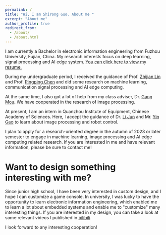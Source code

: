 ```yaml
---
permalink: /
title: "Hi, I am Shirong Guo. About me "
excerpt: "About me"
author_profile: true
redirect_from: 
  - /about/
  - /about.html
---
```


I am currently a Bachelor in electronic information engineering from Fuzhou University, Fujian, China. My research interests focus on deep learning, signal processing and AI edge system. [You can click here to view my resume.](https://shannongsr.github.io/cv/)

During my undergraduate period, I received the guidance of Prof. [Zhijian Lin](https://xjzz.fzu.edu.cn/info/1013/1916.htm) and Prof. [Pingping Chen](https://xjzz.fzu.edu.cn/info/1012/1070.htm) and did some research on machine learning, communication signal processing and AI edge computing.

At the same time, I also got a lot of help from my class adviser, Dr. [Gang Mou](https://xjzz.fzu.edu.cn/info/1018/1061.htm). We have cooperated in the research of image processing.

At present, I am an intern in Quanzhou Institute of Equipment, Chinese Academy of Sciences. Here, I accept the guidance of Dr. [Li Jun](https://xjzz.fzu.edu.cn/info/1015/1123.htm/) and Mr. [Yin Gao](http://www.casqiem.ac.cn/doclist.action?chnlid=3167) to learn about image processing and robot control.

I plan to apply for a research-oriented degree in the autumn of 2023 or later semester to engage in machine learning, image processing and AI edge computing related research. If you are interested in me and have relevant information, please be sure to contact me!

Want to design something interesting with me? 
======
Since junior high school, I have been very interested in custom design, and I hope I can customize a game console. In university, I was lucky to have the opportunity to learn electronic information engineering, which enabled me to learn a lot about embedded systems and enable me to "customize" many interesting things. If you are interested in my design, you can take a look at some relevant videos I published in [bilibili](https://space.bilibili.com/25541376?spm_id_from=333.999.0.0/).

I look forward to any interesting cooperation!
